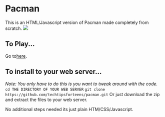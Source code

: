 <h1>Pacman</h1>
This is an HTML/Javascript version of Pacman made completely from scratch.

<img style="text-align: center;" src="https://techtipsforteens.com/images/pacman-demo.png">

<h2>To Play...</h2>
Go to<a href="https://betas.techtipsforteens.com/pacman/">here</a>.

<h2>To install to your web server...</h2>
<em>Note: You only have to do this is you want to tweak around with the code.</em><br>
<code>cd THE DIRECTORY OF YOUR WEB SERVER</code>
<code>git clone https://github.com/techtipsforteens/pacman.git</code>
Or just download the zip and extract the files to your web server.<br>

No additional steps needed its just plain HTM/CSS/Javascript.
